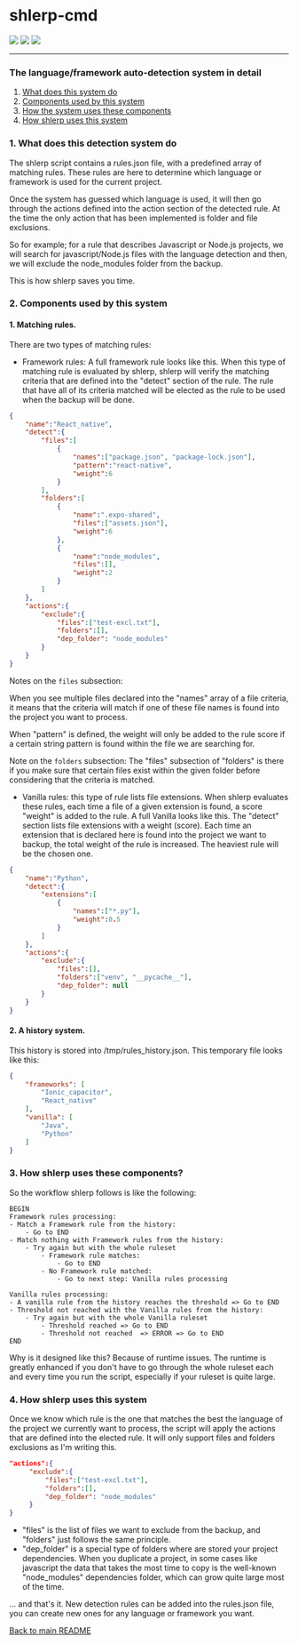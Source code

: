 # shlerp-cmd
[![](https://img.shields.io/static/v1?label=Status&message=Ongoing&color=green)](#) [![](https://img.shields.io/static/v1?label=Python&message=v3.9&color=blue)](#) [![](https://img.shields.io/static/v1?label=Click&message=v8.1.3&color=purple)](#)
___

### The language/framework auto-detection system in detail

1. [What does this system do](#1-what-does-this-detection-system-do)
2. [Components used by this system](#2-components-used-by-this-system)
3. [How the system uses these components](#3-how-shlerp-uses-these-components)
4. [How shlerp uses this system](#4-how-shlerp-uses-this-system)

### 1. What does this detection system do

The shlerp script contains a rules.json file, with a predefined array of matching rules.
These rules are here to determine which language or framework is used for the current project.

Once the system has guessed which language is used, it will then go through the actions defined into the action section of the detected rule.
At the time the only action that has been implemented is folder and file exclusions.

So for example; for a rule that describes Javascript or Node.js projects, we will search for javascript/Node.js files with the language detection and then, we will exclude the node_modules folder from the backup.

This is how shlerp saves you time.

### 2. Components used by this system
#### 1. Matching rules.
There are two types of matching rules:

- Framework rules:
A full framework rule looks like this. When this type of matching rule is evaluated by shlerp, shlerp will verify the matching criteria that are defined into the "detect" section of the rule.
The rule that have all of its criteria matched will be elected as the rule to be used when the backup will be done.
```json
{
    "name":"React_native",
    "detect":{
        "files":[
            {
                "names":["package.json", "package-lock.json"],
                "pattern":"react-native",
                "weight":6
            }
        ],
        "folders":[
            {
                "name":".expo-shared",
                "files":["assets.json"],
                "weight":6
            },
            {
                "name":"node_modules",
                "files":[],
                "weight":2
            }
        ]
    },
    "actions":{
        "exclude":{
            "files":["test-excl.txt"],
            "folders":[],
            "dep_folder": "node_modules"
        }
    }
}
```
Notes on the ```files``` subsection:

When you see multiple files declared into the "names" array of a file criteria, it means that the criteria will match if one of these file names is found into the project you want to process.

When "pattern" is defined, the weight will only be added to the rule score if a certain string pattern is found within the file we are searching for.

Note on the ```folders``` subsection: The "files" subsection of "folders" is there if you make sure that certain files exist within the given folder before considering that the criteria is matched.


- Vanilla rules: this type of rule lists file extensions. When shlerp evaluates these rules, each time a file of a given extension is found, a score "weight" is added to the rule.
A full Vanilla looks like this. The "detect" section lists file extensions with a weight (score).
Each time an extension that is declared here is found into the project we want to backup, the total weight of the rule is increased.
The heaviest rule will be the chosen one.
```json
{
    "name":"Python",
    "detect":{
        "extensions":[
            {
                "names":["*.py"],
                "weight":0.5
            }
        ]
    },
    "actions":{
        "exclude":{
            "files":[],
            "folders":["venv", "__pycache__"],
            "dep_folder": null
        }
    }
}
```

#### 2. A history system.
This history is stored into /tmp/rules_history.json. This temporary file looks like this:
```json
{
    "frameworks": [
        "Ionic_capacitor",
        "React_native"
    ],
    "vanilla": [
        "Java",
        "Python"
    ]
}
```

### 3. How shlerp uses these components?

So the workflow shlerp follows is like the following:
```
BEGIN
Framework rules processing:
- Match a Framework rule from the history:
	- Go to END
- Match nothing with Framework rules from the history:
	- Try again but with the whole ruleset
		- Framework rule matches:
			- Go to END
		- No Framework rule matched:
			- Go to next step: Vanilla rules processing

Vanilla rules processing:
- A vanilla rule from the history reaches the threshold => Go to END
- Threshold not reached with the Vanilla rules from the history:
	- Try again but with the whole Vanilla ruleset
		- Threshold reached => Go to END
		- Threshold not reached  => ERROR => Go to END
END
```
Why is it designed like this? Because of runtime issues. The runtime is greatly enhanced if you don't have to go through the whole ruleset each and every time you run the script, especially if your ruleset is quite large.

### 4. How shlerp uses this system

Once we know which rule is the one that matches the best the language of the project we currently want to process, the script will apply the actions that are defined into the elected rule. It will only support files and folders exclusions as I'm writing this.
```json
"actions":{
     "exclude":{
         "files":["test-excl.txt"],
         "folders":[],
         "dep_folder": "node_modules"
     }
}
```
 - "files" is the list of files we want to exclude from the backup, and "folders" just follows the same principle.
 - "dep_folder" is a special type of folders where are stored your project dependencies. 
 When you duplicate a project, in some cases like javascript the data that takes the most time to copy is the well-known "node_modules" dependencies folder, which can grow quite large most of the time.


... and that's it. New detection rules can be added into the rules.json file, you can create new ones for any language or framework you want.

[Back to main README](https://github.com/synka777/shlerp-cmd)